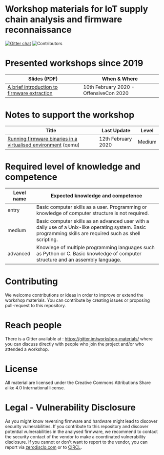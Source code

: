 # Workshop materials for IoT supply chain analysis and firmware reconnaissance

[![Gitter chat](https://badges.gitter.im/gitterHQ/gitter.png)](https://gitter.im/workshop-materials/) ![Contributors](https://img.shields.io/github/contributors/C00kie-/workshop-materials?style=flat-square)

# Presented workshops since 2019

| Slides (PDF) | When & Where |
| ------------ | -----------  |
| [A brief introduction to firmware extraction](https://github.com/C00kie-/workshop-materials/blob/master/introduction_firmware_extraction_01.pdf) | 10th February 2020 - OffensiveCon 2020|

# Notes to support the workshop

| Title | Last Update  | Level |
| ----- | ------------ | ------ |
| [Running firmware binaries in a virtualised environment](https://github.com/C00kie-/workshop-materials/blob/master/notes/qemu-mips.md) (qemu) | 12th February 2020 | Medium |

# Required level of knowledge and competence

| Level name | Expected knowledge and competence |
| ----- | ------------ |
| entry | Basic computer skills as a user. Programming or knowledge of computer structure is not required.|
| medium | Basic computer skills as an advanced user with a daily use of a Unix-like operating system. Basic programming skills are required such as shell scripting.|
| advanced | Knowlege of multiple programming languages such as Python or C. Basic knowledge of computer structure and an assembly language.|

# Contributing

We welcome contributions or ideas in order to improve or extend the workshop materials. You can contribute by creating issues or proposing pull-request to this repository.

# Reach people

There is a Gitter available at : https://gitter.im/workshop-materials/ where you can discuss directly with people who join the project and/or who attended a workshop. 

# License

All material are licensed under the Creative Commons Attributions Share alike 4.0 International license.

# Legal - Vulnerability Disclosure

As you might know reversing firmware and hardware might lead to discover security vulnerabilities. If you contribute to this repository and discover potential vulnerabilities in the analysed firmware, we recommend to contact the security contact of the vendor to make a coordinated vulnerability disclosure. If you cannot or don't want to report to the vendor, you can report via [zerodisclo.com](https://zerodisclo.com/) or to [CIRCL](https://www.circl.lu/contact/).

